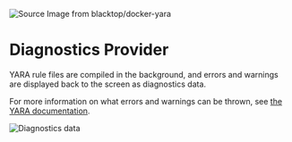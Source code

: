 ![][logo]

# Diagnostics Provider
YARA rule files are compiled in the background, and errors and warnings are displayed back to the screen as diagnostics data.

For more information on what errors and warnings can be thrown, see [the YARA documentation](https://yara.readthedocs.io/en/latest/writingrules.html).

![Diagnostics data][diag]

[logo]: https://raw.githubusercontent.com/infosec-intern/vscode-yara/master/images/logo.png "Source Image from blacktop/docker-yara"
[diag]: https://raw.githubusercontent.com/infosec-intern/vscode-yara/master/images/diagnostics.gif "Diagnostics data"
